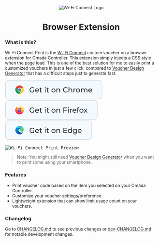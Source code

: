 <div align="center">
  <img src="https://raw.githubusercontent.com/MinecraftJohn/wifi-connect-print/main/github/svg/wi-fi-connect-browser-extension-logo.svg" alt="Wi-Fi Connect Logo"/>
  <h1>Browser Extension</h1>
</div>

### What is this?

Wi-Fi Connect Print is the [Wi-Fi Connect](https://github.com/MinecraftJohn/wifi-connect) custom voucher on a browser extension for Omada Controller. This extension simply injects a CSS style when the page load. This is one of the best solution for me to easily print a customized vouchers in just a few click, compared to [Voucher Design Generator](https://github.com/MinecraftJohn/voucher-generator) that has a difficult steps just to generate fast.

[![Get it on Chrome](/github/svg/chrome-get-it-on.svg)](https://chromewebstore.google.com/detail/wi-fi-connect-print/nmgiiedjhjmpocbecgiejnhiedchpkpl)
[![Get it on Firefox](/github/svg/firefox-get-it-on.svg)](https://addons.mozilla.org/en-US/firefox/addon/wi-fi-connect-print/)
[![Get it on Edge](/github/svg/edge-get-it-on.svg)](https://microsoftedge.microsoft.com/addons/detail/jnnoepbnbceggomelmhelcnjdddbgecg)

<kbd><img src="https://raw.githubusercontent.com/MinecraftJohn/wifi-connect-print/main/github/img/wi-fi-connect-print-preview.png" alt="Wi-Fi Connect Print Preview"></kbd>

> Note: You might still need [Voucher Design Generator](https://minecraftjohn.github.io/voucher-generator/) when you want to print some using your smartphone.

### Features

- Print voucher code based on the item you selected on your Omada Controller.
- Customize your voucher settings/preference.
- Lightweight extension that can show limit usage count on your vouchers.

### Changelog

Go to [CHANGELOG.md](https://github.com/MinecraftJohn/wifi-connect-print/blob/main/CHANGELOG.md) to see previous changes or [dev-CHANGELOG.md](https://github.com/MinecraftJohn/wifi-connect-print/blob/development/dev-CHANGELOG.md) for notable development changes.
